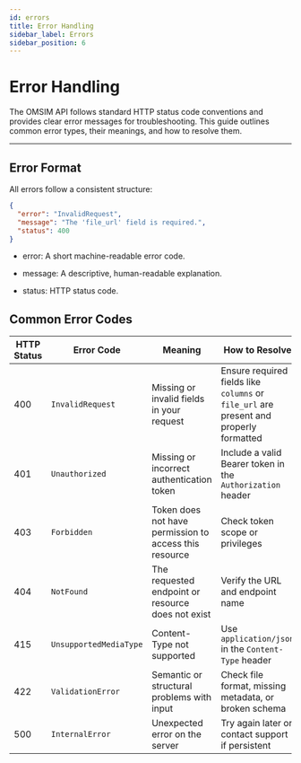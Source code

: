 ```yaml
---
id: errors
title: Error Handling
sidebar_label: Errors
sidebar_position: 6
---
```


# Error Handling

The OMSIM API follows standard HTTP status code conventions and provides clear error messages for troubleshooting. This guide outlines common error types, their meanings, and how to resolve them.

---

## Error Format

All errors follow a consistent structure:

```json
{
  "error": "InvalidRequest",
  "message": "The 'file_url' field is required.",
  "status": 400
}
```

* error: A short machine-readable error code.

* message: A descriptive, human-readable explanation.

* status: HTTP status code.

## Common Error Codes

| HTTP Status | Error Code             | Meaning                                                | How to Resolve                                                                         |
| ----------- | ---------------------- | ------------------------------------------------------ | -------------------------------------------------------------------------------------- |
| 400         | `InvalidRequest`       | Missing or invalid fields in your request              | Ensure required fields like `columns` or `file_url` are present and properly formatted |
| 401         | `Unauthorized`         | Missing or incorrect authentication token              | Include a valid Bearer token in the `Authorization` header                             |
| 403         | `Forbidden`            | Token does not have permission to access this resource | Check token scope or privileges                                                        |
| 404         | `NotFound`             | The requested endpoint or resource does not exist      | Verify the URL and endpoint name                                                       |
| 415         | `UnsupportedMediaType` | Content-Type not supported                             | Use `application/json` in the `Content-Type` header                                    |
| 422         | `ValidationError`      | Semantic or structural problems with input             | Check file format, missing metadata, or broken schema                                  |
| 500         | `InternalError`        | Unexpected error on the server                         | Try again later or contact support if persistent                                       |

